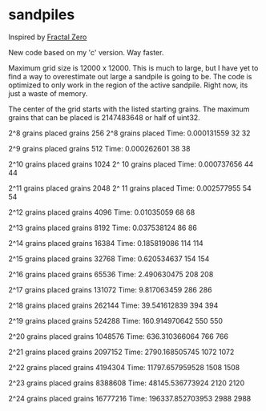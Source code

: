 # sandpiles

Inspired by
[Fractal Zero](https://www.youtube.com/watch?v=1MtEUErz7Gg)


New code based on my 'c' version. Way faster. 

Maximum grid size is 12000 x 12000. This is much to large, but I have yet to find a way to overestimate out large a sandpile is going to be. The code is optimized to only work in the region of the active sandpile. Right now, its just a waste of memory.

The center of the grid starts with the listed starting grains. The maximum grains that can be placed is 2147483648 or half of uint32.


2^8 grains placed
grains 256
2^8 grains placed
Time:  0.000131559
32 32

2^9 grains placed
grains 512
Time:  0.000262601
38 38

2^10 grains placed
grains 1024
2^ 10 grains placed
Time:  0.000737656
44 44

2^11 grains placed
grains 2048
2^ 11 grains placed
Time:  0.002577955
54 54

2^12 grains placed
grains 4096
Time:  0.01035059
68 68

2^13 grains placed
grains 8192
Time:  0.037538124
86 86

2^14 grains placed
grains 16384
Time:  0.185819086
114 114

2^15 grains placed
grains 32768
Time:  0.620534637
154 154

2^16 grains placed
grains 65536
Time:  2.490630475
208 208

2^17 grains placed
grains 131072
Time:  9.817063459
286 286

2^18 grains placed
grains 262144
Time:  39.541612839
394 394

2^19 grains placed
grains 524288
Time:  160.914970642
550 550

2^20 grains placed
grains 1048576
Time:  636.310366064
766 766

2^21 grains placed
grains 2097152
Time:  2790.168505745
1072 1072

2^22 grains placed
grains 4194304
Time:  11797.657959528
1508 1508

2^23 grains placed
grains 8388608
Time:  48145.536773924
2120 2120

2^24 grains placed
grains 16777216
Time:  196337.852703953
2988 2988

